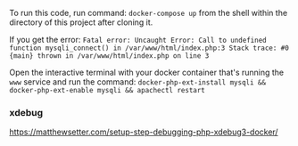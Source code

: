 To run this code, run command: `docker-compose up` from the shell within the directory of this project after cloning it.

If you get the error: `Fatal error: Uncaught Error: Call to undefined function mysqli_connect() in /var/www/html/index.php:3 Stack trace: #0 {main} thrown in /var/www/html/index.php on line 3`

Open the interactive terminal with your docker container that's running the `www` service and run the command: `docker-php-ext-install mysqli && docker-php-ext-enable mysqli && apachectl restart`

### xdebug

https://matthewsetter.com/setup-step-debugging-php-xdebug3-docker/
